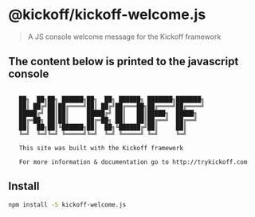# @kickoff/kickoff-welcome.js
> A JS console welcome message for the Kickoff framework



## The content below is printed to the javascript console
```

   ██╗  ██╗██╗ ██████╗██╗  ██╗ ██████╗ ███████╗███████╗
   ██║ ██╔╝██║██╔════╝██║ ██╔╝██╔═══██╗██╔════╝██╔════╝
   █████╔╝ ██║██║     █████╔╝ ██║   ██║█████╗  █████╗
   ██╔═██╗ ██║██║     ██╔═██╗ ██║   ██║██╔══╝  ██╔══╝
   ██║  ██╗██║╚██████╗██║  ██╗╚██████╔╝██║     ██║
   ╚═╝  ╚═╝╚═╝ ╚═════╝╚═╝  ╚═╝ ╚═════╝ ╚═╝     ╚═╝

   This site was built with the Kickoff framework

   For more information & documentation go to http://trykickoff.com

```

## Install

```sh
npm install -S kickoff-welcome.js
```